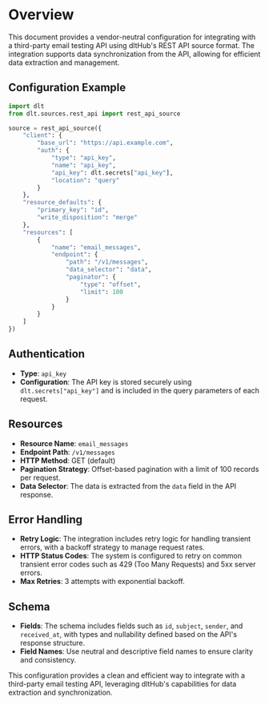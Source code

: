 # Overview

This document provides a vendor-neutral configuration for integrating with a third-party email testing API using dltHub's REST API source format. The integration supports data synchronization from the API, allowing for efficient data extraction and management.

## Configuration Example

```python
import dlt
from dlt.sources.rest_api import rest_api_source

source = rest_api_source({
    "client": {
        "base_url": "https://api.example.com",
        "auth": {
            "type": "api_key",
            "name": "api_key",
            "api_key": dlt.secrets["api_key"],
            "location": "query"
        }
    },
    "resource_defaults": {
        "primary_key": "id",
        "write_disposition": "merge"
    },
    "resources": [
        {
            "name": "email_messages",
            "endpoint": {
                "path": "/v1/messages",
                "data_selector": "data",
                "paginator": {
                    "type": "offset",
                    "limit": 100
                }
            }
        }
    ]
})
```

## Authentication

- **Type**: `api_key`
- **Configuration**: The API key is stored securely using `dlt.secrets["api_key"]` and is included in the query parameters of each request.

## Resources

- **Resource Name**: `email_messages`
- **Endpoint Path**: `/v1/messages`
- **HTTP Method**: GET (default)
- **Pagination Strategy**: Offset-based pagination with a limit of 100 records per request.
- **Data Selector**: The data is extracted from the `data` field in the API response.

## Error Handling

- **Retry Logic**: The integration includes retry logic for handling transient errors, with a backoff strategy to manage request rates.
- **HTTP Status Codes**: The system is configured to retry on common transient error codes such as 429 (Too Many Requests) and 5xx server errors.
- **Max Retries**: 3 attempts with exponential backoff.

## Schema

- **Fields**: The schema includes fields such as `id`, `subject`, `sender`, and `received_at`, with types and nullability defined based on the API's response structure.
- **Field Names**: Use neutral and descriptive field names to ensure clarity and consistency.

This configuration provides a clean and efficient way to integrate with a third-party email testing API, leveraging dltHub's capabilities for data extraction and synchronization.